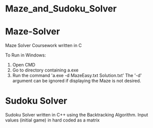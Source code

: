 # Maze_and_Sudoku_Solver

# Maze-Solver
Maze Solver Coursework written in C

To Run in Windows:
1. Open CMD
2. Go to directory containing a.exe
3. Run the command 'a.exe -d MazeEasy.txt Solution.txt'
    The '-d' argument can be ignored if displaying the Maze is not desired.
    
    
    
# Sudoku Solver
Sudoku Solver written in C++ using the Backtracking Algorithm. 
Input values (initial game) in hard coded as a matrix
